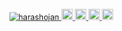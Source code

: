 <p align="left">
  <a href="https://github.com/harashojan/harashojan/">
    <img src="https://komarev.com/ghpvc/?username=harashojan" alt="harashojan" />
  </a>
  <a href="http://twitter.com/shota_harano">
    <img height="20" src="https://img.shields.io/twitter/follow/harashojan?label=Twitter&logo=twitter&style=flat" />
  </a>
  <a href="https://github.com/harashojan">
    <img height="20" src="https://img.shields.io/github/followers/harashojan?label=follow&logo=github&style=flat" />
  </a>
  <a href="http://qiita.com/harashojan">
    <img height="20" src="https://qiita-badge.apiapi.app/s/harashojan/posts.svg" />
  </a>
  <//qiita.com/harashojan">
    <img height="20" src="https://qiita-badge.apiapi.app/s/harashojan/contributions.svg" />
  </a>
</p>
